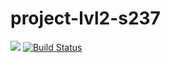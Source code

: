 # project-lvl2-s237
<a href="https://codeclimate.com/github/gabos31/project-lvl2-s237/maintainability"><img src="https://api.codeclimate.com/v1/badges/354923419afb286ac793/maintainability" /></a>
[![Build Status](https://travis-ci.org/gabos31/project-lvl2-s237.svg?branch=master)](https://travis-ci.org/gabos31/project-lvl2-s237)

